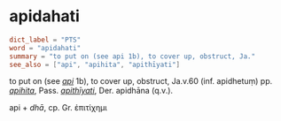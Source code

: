 # apidahati

``` toml
dict_label = "PTS"
word = "apidahati"
summary = "to put on (see api 1b), to cover up, obstruct, Ja."
see_also = ["api", "apihita", "apithīyati"]
```

to put on (see *[api](api.md)* 1b), to cover up, obstruct, Ja.v.60 (inf. apidhetuṃ) pp. *[apihita](apihita.md)*, Pass. *[apithīyati](apithīyati.md)*, Der. apidhāna (q.v.).

api \+ *dhā*, cp. Gr. ἐπιτἱχημι

